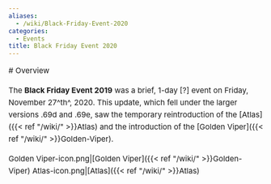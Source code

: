 ```yaml
---
aliases:
  - /wiki/Black-Friday-Event-2020
categories:
  - Events
title: Black Friday Event 2020
---
```


<div class="cardcontainer" style="font-size:15px; line-height:24px">
# Overview

The **Black Friday Event 2019** was a brief, 1-day [?] event on Friday, November 27^th^, 2020. This update, which fell under the larger versions .69d and .69e, saw the temporary reintroduction of the [Atlas]({{< ref "/wiki/" >}}Atlas) and the introduction of the [Golden Viper]({{< ref "/wiki/" >}}Golden-Viper).

Golden Viper-icon.png|[Golden Viper]({{< ref "/wiki/" >}}Golden-Viper) Atlas-icon.png|[Atlas]({{< ref "/wiki/" >}}Atlas)

</div>
